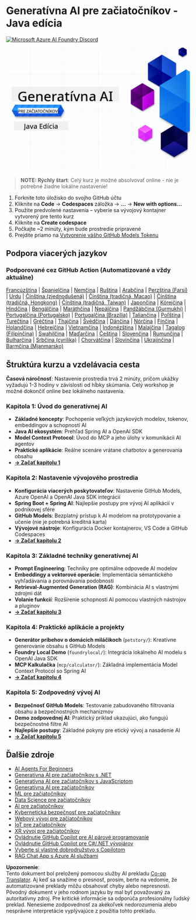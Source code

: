 <!--
CO_OP_TRANSLATOR_METADATA:
{
  "original_hash": "0f080f1f2a635610b5f6eff5a58a9590",
  "translation_date": "2025-07-25T07:54:52+00:00",
  "source_file": "README.md",
  "language_code": "sk"
}
-->
# Generatívna AI pre začiatočníkov - Java edícia
[![Microsoft Azure AI Foundry Discord](https://dcbadge.limes.pink/api/server/ByRwuEEgH4)](https://discord.com/invite/ByRwuEEgH4)

![Generatívna AI pre začiatočníkov - Java edícia](../../translated_images/beg-genai-series.61edc4a6b2cc54284fa2d70eda26dc0ca2669e26e49655b842ea799cd6e16d2a.sk.png)

> **NOTE: Rýchly štart**: Celý kurz je možné absolvovať online - nie je potrebné žiadne lokálne nastavenie!
1. Forknite toto úložisko do svojho GitHub účtu
2. Kliknite na **Code** → **Codespaces** záložka → **...** → **New with options...**
3. Použite predvolené nastavenia – vyberie sa vývojový kontajner vytvorený pre tento kurz
4. Kliknite na **Create codespace**
5. Počkajte ~2 minúty, kým bude prostredie pripravené
6. Prejdite priamo na [Vytvorenie vášho GitHub Models Tokenu](./02-SetupDevEnvironment/README.md#step-2-create-a-github-personal-access-token)

## Podpora viacerých jazykov

### Podporované cez GitHub Action (Automatizované a vždy aktuálne)

[Francúzština](../fr/README.md) | [Španielčina](../es/README.md) | [Nemčina](../de/README.md) | [Ruština](../ru/README.md) | [Arabčina](../ar/README.md) | [Perzština (Farsi)](../fa/README.md) | [Urdu](../ur/README.md) | [Čínština (zjednodušená)](../zh/README.md) | [Čínština (tradičná, Macao)](../mo/README.md) | [Čínština (tradičná, Hongkong)](../hk/README.md) | [Čínština (tradičná, Taiwan)](../tw/README.md) | [Japončina](../ja/README.md) | [Kórejčina](../ko/README.md) | [Hindčina](../hi/README.md) | [Bengálčina](../bn/README.md) | [Maráthčina](../mr/README.md) | [Nepálčina](../ne/README.md) | [Pandžábčina (Gurmukhi)](../pa/README.md) | [Portugalčina (Portugalsko)](../pt/README.md) | [Portugalčina (Brazília)](../br/README.md) | [Taliančina](../it/README.md) | [Poľština](../pl/README.md) | [Turečtina](../tr/README.md) | [Gréčtina](../el/README.md) | [Thajčina](../th/README.md) | [Švédčina](../sv/README.md) | [Dánčina](../da/README.md) | [Nórčina](../no/README.md) | [Fínčina](../fi/README.md) | [Holandčina](../nl/README.md) | [Hebrejčina](../he/README.md) | [Vietnamčina](../vi/README.md) | [Indonézština](../id/README.md) | [Malajčina](../ms/README.md) | [Tagalog (Filipínčina)](../tl/README.md) | [Swahilčina](../sw/README.md) | [Maďarčina](../hu/README.md) | [Čeština](../cs/README.md) | [Slovenčina](./README.md) | [Rumunčina](../ro/README.md) | [Bulharčina](../bg/README.md) | [Srbčina (cyrilika)](../sr/README.md) | [Chorvátčina](../hr/README.md) | [Slovinčina](../sl/README.md) | [Ukrajinčina](../uk/README.md) | [Barmčina (Mjanmarsko)](../my/README.md)

## Štruktúra kurzu a vzdelávacia cesta

**Časová náročnosť**: Nastavenie prostredia trvá 2 minúty, pričom ukážky vyžadujú 1-3 hodiny v závislosti od hĺbky skúmania. Celý workshop je možné dokončiť online bez lokálneho nastavenia.

### **Kapitola 1: Úvod do generatívnej AI**
- **Základné koncepty**: Pochopenie veľkých jazykových modelov, tokenov, embeddingov a schopností AI
- **Java AI ekosystém**: Prehľad Spring AI a OpenAI SDK
- **Model Context Protocol**: Úvod do MCP a jeho úlohy v komunikácii AI agentov
- **Praktické aplikácie**: Reálne scenáre vrátane chatbotov a generovania obsahu
- **[→ Začať kapitolu 1](./01-IntroToGenAI/README.md)**

### **Kapitola 2: Nastavenie vývojového prostredia**
- **Konfigurácia viacerých poskytovateľov**: Nastavenie GitHub Models, Azure OpenAI a OpenAI Java SDK integrácií
- **Spring Boot + Spring AI**: Najlepšie postupy pre vývoj AI aplikácií v podnikovej sfére
- **GitHub Models**: Bezplatný prístup k AI modelom na prototypovanie a učenie (nie je potrebná kreditná karta)
- **Vývojové nástroje**: Konfigurácia Docker kontajnerov, VS Code a GitHub Codespaces
- **[→ Začať kapitolu 2](./02-SetupDevEnvironment/README.md)**

### **Kapitola 3: Základné techniky generatívnej AI**
- **Prompt Engineering**: Techniky pre optimálne odpovede AI modelov
- **Embeddingy a vektorové operácie**: Implementácia sémantického vyhľadávania a porovnávania podobnosti
- **Retrieval-Augmented Generation (RAG)**: Kombinácia AI s vlastnými zdrojmi dát
- **Volanie funkcií**: Rozšírenie schopností AI pomocou vlastných nástrojov a pluginov
- **[→ Začať kapitolu 3](./03-CoreGenerativeAITechniques/README.md)**

### **Kapitola 4: Praktické aplikácie a projekty**
- **Generátor príbehov o domácich miláčikoch** (`petstory/`): Kreatívne generovanie obsahu s GitHub Models
- **Foundry Local Demo** (`foundrylocal/`): Integrácia lokálneho AI modelu s OpenAI Java SDK
- **MCP Kalkulačka** (`mcp/calculator/`): Základná implementácia Model Context Protocol so Spring AI
- **[→ Začať kapitolu 4](./04-PracticalSamples/README.md)**

### **Kapitola 5: Zodpovedný vývoj AI**
- **Bezpečnosť GitHub Models**: Testovanie zabudovaného filtrovania obsahu a bezpečnostných mechanizmov
- **Demo zodpovednej AI**: Praktický príklad ukazujúci, ako fungujú bezpečnostné filtre AI
- **Najlepšie postupy**: Základné pokyny pre etický vývoj a nasadenie AI
- **[→ Začať kapitolu 5](./05-ResponsibleGenAI/README.md)**

## Ďalšie zdroje 

- [AI Agents For Beginners](https://github.com/microsoft/ai-agents-for-beginners)
- [Generatívna AI pre začiatočníkov s .NET](https://github.com/microsoft/Generative-AI-for-beginners-dotnet)
- [Generatívna AI pre začiatočníkov s JavaScriptom](https://github.com/microsoft/generative-ai-with-javascript)
- [Generatívna AI pre začiatočníkov](https://github.com/microsoft/generative-ai-for-beginners)
- [ML pre začiatočníkov](https://aka.ms/ml-beginners)
- [Data Science pre začiatočníkov](https://aka.ms/datascience-beginners)
- [AI pre začiatočníkov](https://aka.ms/ai-beginners)
- [Kybernetická bezpečnosť pre začiatočníkov](https://github.com/microsoft/Security-101)
- [Webový vývoj pre začiatočníkov](https://aka.ms/webdev-beginners)
- [IoT pre začiatočníkov](https://aka.ms/iot-beginners)
- [XR vývoj pre začiatočníkov](https://github.com/microsoft/xr-development-for-beginners)
- [Ovládnutie GitHub Copilot pre AI párové programovanie](https://aka.ms/GitHubCopilotAI)
- [Ovládnutie GitHub Copilot pre C#/.NET vývojárov](https://github.com/microsoft/mastering-github-copilot-for-dotnet-csharp-developers)
- [Vyberte si vlastné dobrodružstvo s Copilotom](https://github.com/microsoft/CopilotAdventures)
- [RAG Chat App s Azure AI službami](https://github.com/Azure-Samples/azure-search-openai-demo-java)

**Upozornenie**:  
Tento dokument bol preložený pomocou služby AI prekladu [Co-op Translator](https://github.com/Azure/co-op-translator). Aj keď sa snažíme o presnosť, prosím, berte na vedomie, že automatizované preklady môžu obsahovať chyby alebo nepresnosti. Pôvodný dokument v jeho rodnom jazyku by mal byť považovaný za autoritatívny zdroj. Pre kritické informácie sa odporúča profesionálny ľudský preklad. Nenesieme zodpovednosť za akékoľvek nedorozumenia alebo nesprávne interpretácie vyplývajúce z použitia tohto prekladu.